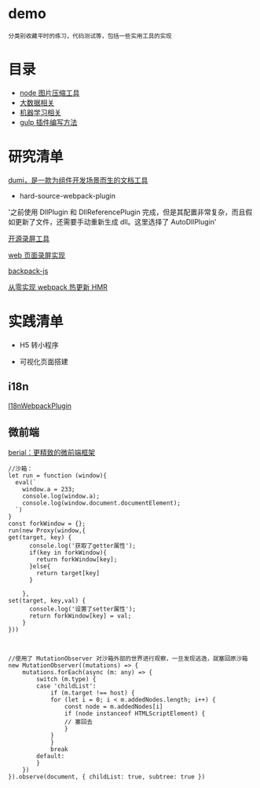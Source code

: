 # demo

    分类别收藏平时的练习，代码测试等，包括一些实用工具的实现

# 目录

- [node 图片压缩工具](./node/util/imagemin)
- [大数据相关](./BigData)
- [机器学习相关](./ml/python_study)
- [gulp 插件编写方法](./gulp_demo)

# 研究清单

[dumi，是一款为组件开发场景而生的文档工具](https://d.umijs.org/zh-CN/guide)

- hard-source-webpack-plugin

'之前使用 DllPlugin 和 DllReferencePlugin 完成，但是其配置非常复杂，而且假如更新了文件，还需要手动重新生成 dll。这里选择了 AutoDllPlugin'

[开源录屏工具](https://github.com/rrweb-io/rrweb)

[web 页面录屏实现](https://juejin.cn/post/6844903774897569805)

[backpack-js](https://www.npmjs.com/package/backpack-js)

[从零实现 webpack 热更新 HMR](https://juejin.cn/post/6844904020528594957)

# 实践清单

- H5 转小程序

- 可视化页面搭建

## i18n

[I18nWebpackPlugin](https://www.webpackjs.com/plugins/i18n-webpack-plugin/)

## 微前端

[berial：更精致的微前端框架](https://zhuanlan.zhihu.com/p/301283431)

```
//沙箱：
let run = function (window){
  eval(`
    window.a = 233;
    console.log(window.a);
    console.log(window.document.documentElement);
  `)
}
const forkWindow = {};
run(new Proxy(window,{
get(target, key) {
      console.log('获取了getter属性');
      if(key in forkWindow){
        return forkWindow[key];
      }else{
        return target[key]
      }

    },
set(target, key,val) {
      console.log('设置了setter属性');
      return forkWindow[key] = val;
    }
}))



//使用了 MutationObserver 对沙箱外部的世界进行观察，一旦发现逃逸，就塞回原沙箱
new MutationObserver((mutations) => {
    mutations.forEach(async (m: any) => {
        switch (m.type) {
        case 'childList':
            if (m.target !== host) {
            for (let i = 0; i < m.addedNodes.length; i++) {
                const node = m.addedNodes[i]
                if (node instanceof HTMLScriptElement) {
                // 塞回去
                }
            }
            }
            break
        default:
        }
    })
}).observe(document, { childList: true, subtree: true })
```
